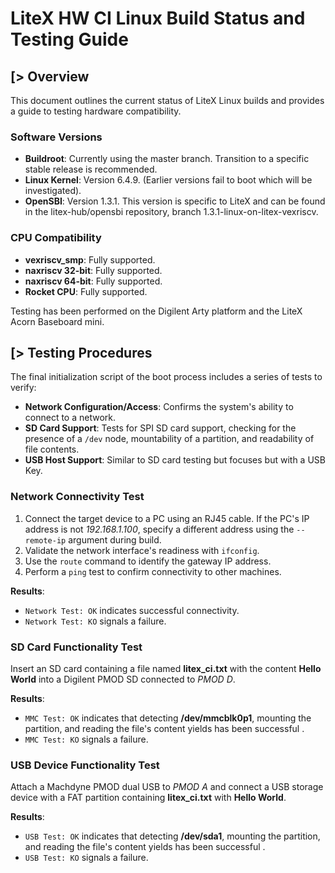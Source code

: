 # LiteX HW CI Linux Build Status and Testing Guide

[> Overview
-----------

This document outlines the current status of LiteX Linux builds and provides a guide to testing hardware compatibility.

### Software Versions

- **Buildroot**: Currently using the master branch. Transition to a specific stable release is recommended.
- **Linux Kernel**: Version 6.4.9. (Earlier versions fail to boot which will be investigated).
- **OpenSBI**: Version 1.3.1. This version is specific to LiteX and can be found in the litex-hub/opensbi repository, branch 1.3.1-linux-on-litex-vexriscv.

### CPU Compatibility

- **vexriscv_smp**: Fully supported.
- **naxriscv 32-bit**: Fully supported.
- **naxriscv 64-bit**: Fully supported.
- **Rocket CPU**: Fully supported.

Testing has been performed on the Digilent Arty platform and the LiteX Acorn Baseboard mini.

[> Testing Procedures
---------------------
The final initialization script of the boot process includes a series of tests to verify:

- **Network Configuration/Access**: Confirms the system's ability to connect to a network.
- **SD Card Support**: Tests for SPI SD card support, checking for the presence of a `/dev` node, mountability of a partition, and readability of file contents.
- **USB Host Support**: Similar to SD card testing but focuses but with a USB Key.

### Network Connectivity Test

1. Connect the target device to a PC using an RJ45 cable. If the PC's IP address is not *192.168.1.100*, specify a different address using the `--remote-ip` argument during build.
2. Validate the network interface's readiness with `ifconfig`.
3. Use the `route` command to identify the gateway IP address.
4. Perform a `ping` test to confirm connectivity to other machines.

**Results**:
- `Network Test: OK` indicates successful connectivity.
- `Network Test: KO` signals a failure.

### SD Card Functionality Test

Insert an SD card containing a file named **litex_ci.txt** with the content **Hello World** into a Digilent PMOD SD connected to *PMOD D*.

**Results**:
- `MMC Test: OK` indicates that detecting **/dev/mmcblk0p1**, mounting the partition, and reading the file's content yields has been successful .
- `MMC Test: KO` signals a failure.

### USB Device Functionality Test

Attach a Machdyne PMOD dual USB to *PMOD A* and connect a USB storage device with a FAT partition containing **litex_ci.txt** with **Hello World**.

**Results**:
- `USB Test: OK` indicates that detecting **/dev/sda1**, mounting the partition, and reading the file's content yields has been successful .
- `USB Test: KO` signals a failure.
